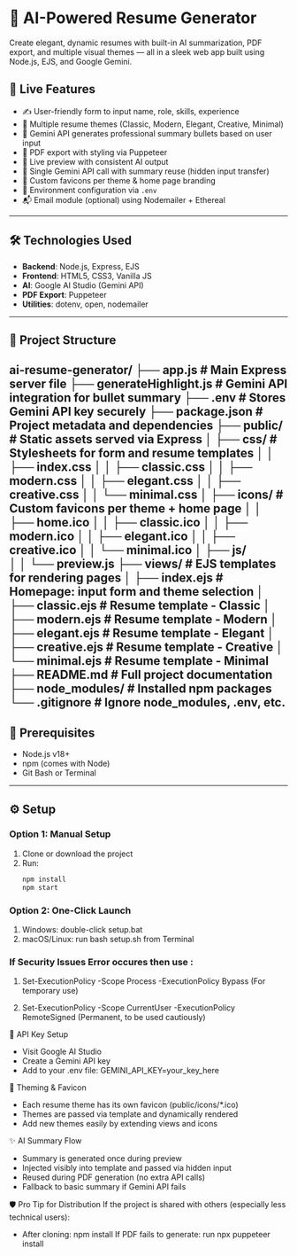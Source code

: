 # 🧠 AI-Powered Resume Generator

Create elegant, dynamic resumes with built-in AI summarization, PDF export, and multiple visual themes — all in a sleek web app built using Node.js, EJS, and Google Gemini.

## 🚀 Live Features

- ✍️ User-friendly form to input name, role, skills, experience
- 🎨 Multiple resume themes (Classic, Modern, Elegant, Creative, Minimal)
- 🤖 Gemini API generates professional summary bullets based on user input
- 📄 PDF export with styling via Puppeteer
- 💼 Live preview with consistent AI output
- 🧠 Single Gemini API call with summary reuse (hidden input transfer)
- 📎 Custom favicons per theme & home page branding
- 🔐 Environment configuration via `.env`
- 📬 Email module (optional) using Nodemailer + Ethereal

---

## 🛠️ Technologies Used

- **Backend**: Node.js, Express, EJS
- **Frontend**: HTML5, CSS3, Vanilla JS
- **AI**: Google AI Studio (Gemini API)
- **PDF Export**: Puppeteer
- **Utilities**: dotenv, open, nodemailer

---

## 📁 Project Structure

ai-resume-generator/
├── app.js                         # Main Express server file
├── generateHighlight.js          # Gemini API integration for bullet summary
├── .env                          # Stores Gemini API key securely
├── package.json                  # Project metadata and dependencies
├── public/                       # Static assets served via Express
│   ├── css/                      # Stylesheets for form and resume templates
│   │   ├── index.css
│   │   ├── classic.css
│   │   ├── modern.css
│   │   ├── elegant.css
│   │   ├── creative.css
│   │   └── minimal.css
│   ├── icons/                    # Custom favicons per theme + home page
│   │   ├── home.ico
│   │   ├── classic.ico
│   │   ├── modern.ico
│   │   ├── elegant.ico
│   │   ├── creative.ico
│   │   └── minimal.ico
│   ├── js/                       
│   │   └── preview.js
├── views/                        # EJS templates for rendering pages
│   ├── index.ejs                 # Homepage: input form and theme selection
│   ├── classic.ejs               # Resume template - Classic
│   ├── modern.ejs                # Resume template - Modern
│   ├── elegant.ejs               # Resume template - Elegant
│   ├── creative.ejs              # Resume template - Creative
│   └── minimal.ejs               # Resume template - Minimal
├── README.md                     # Full project documentation
├── node_modules/                 # Installed npm packages
└── .gitignore                    # Ignore node_modules, .env, etc.
---

## 🧰 Prerequisites

- Node.js v18+
- npm (comes with Node)
- Git Bash or Terminal

---

## ⚙️ Setup


### Option 1: Manual Setup

1. Clone or download the project
2. Run:
   ```bash
   npm install
   npm start
### Option 2: One-Click Launch

1.  Windows: double-click setup.bat
2.  macOS/Linux: run bash setup.sh from Terminal

### If Security Issues Error occures then use :

1. Set-ExecutionPolicy -Scope Process -ExecutionPolicy Bypass (For temporary use)
 
2. Set-ExecutionPolicy -Scope CurrentUser -ExecutionPolicy RemoteSigned (Permanent, to be used cautiously)

🔐 API Key Setup

- Visit Google AI Studio
- Create a Gemini API key
- Add to your .env file:
GEMINI_API_KEY=your_key_here


🎨 Theming & Favicon

- Each resume theme has its own favicon (public/icons/*.ico)
- Themes are passed via template and dynamically rendered
- Add new themes easily by extending views and icons

✨ AI Summary Flow

- Summary is generated once during preview
- Injected visibly into template and passed via hidden input
- Reused during PDF generation (no extra API calls)
- Fallback to basic summary if Gemini API fails

🛡️ Pro Tip for Distribution
If the project is shared with others (especially less technical users):
- After cloning: npm install
If PDF fails to generate: run npx puppeteer install
